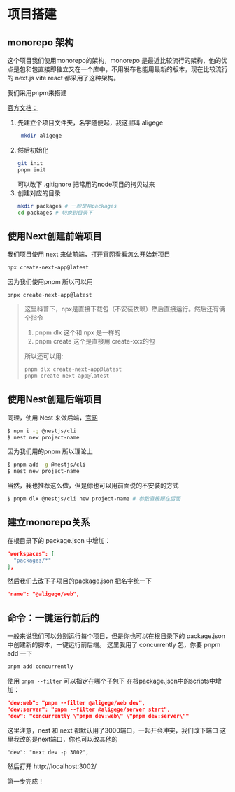 # 项目搭建

## monorepo 架构

这个项目我们使用monorepo的架构，monorepo 是最近比较流行的架构，他的优点是包和包直接即独立又在一个库中，不用发布也能用最新的版本，现在比较流行的 next.js vite react 都采用了这种架构。  

我们采用pnpm来搭建

[官方文档：](https://pnpm.io/workspaces)

1. 先建立个项目文件夹，名字随便起，我这里叫 aligege
   ```bash
    mkdir aligege
   ```
1. 然后初始化
   ```bash
   git init 
   pnpm init
   ```
   可以改下 .gitignore 把常用的node项目的拷贝过来
1. 创建对应的目录
   ```bash
   mkdir packages # 一般是用packages
   cd packages # 切换到目录下
   ```

## 使用Next创建前端项目

我们项目使用 next 来做前端，[打开官网看看怎么开始新项目](https://nextjs.org/docs/getting-started/installation)

```bash
npx create-next-app@latest
```
因为我们使用pnpm
所以可以用
```
pnpx create-next-app@latest
```
>这里科普下，npx是直接下载包（不安装依赖）然后直接运行。然后还有俩个指令 
>1. pnpm dlx 这个和 npx 是一样的
>2. pnpm create 这个是直接用 create-xxx的包
>
>所以还可以用:
>```bash
>pnpm dlx create-next-app@latest
>pnpm create next-app@latest
>```

## 使用Nest创建后端项目

同理，使用 Nest 来做后端，[官网](https://docs.nestjs.com/#installation)

```bash
$ npm i -g @nestjs/cli
$ nest new project-name
```
因为我们用的pnpm
所以理论上
```bash
$ pnpm add -g @nestjs/cli
$ nest new project-name
```
当然，我也推荐这么做，但是你也可以用前面说的不安装的方式
```bash
$ pnpm dlx @nestjs/cli new project-name # 参数直接跟在后面
```

## 建立monorepo关系

在根目录下的 package.json 中增加：
```json
"workspaces": [
  "packages/*"
],
```
然后我们去改下子项目的package.json 把名字统一下
```json
"name": "@aligege/web",
```

## 命令：一键运行前后的

一般来说我们可以分别运行每个项目，但是你也可以在根目录下的 package.json中创建新的脚本，一键运行前后端。
这里我用了 concurrently 包，你要 pnpm add 一下
```bash
pnpm add concurrently
```
使用 `pnpm --filter` 可以指定在哪个子包下
在根package.json中的scripts中增加：
```json
"dev:web": "pnpm --filter @aligege/web dev",
"dev:server": "pnpm --filter @aligege/server start",
"dev": "concurrently \"pnpm dev:web\" \"pnpm dev:server\""
```
这里注意，nest 和 next 都默认用了3000端口，一起开会冲突，我们改下端口
这里我改的是next端口，你也可以改其他的
```
"dev": "next dev -p 3002",
```
然后打开 http://localhost:3002/

第一步完成！


